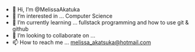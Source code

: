 - 👋 Hi, I’m @MelissaAkatuka
- 👀 I’m interested in ... Computer Science
- 🌱 I’m currently learning ... fullstack programming and how to use git & github
- 💞️ I’m looking to collaborate on ...
- 📫 How to reach me ... melissa_akatsuka@hotmail.com

<!---
MelissaAkatuka/MelissaAkatuka is a ✨ special ✨ repository because its `README.md` (this file) appears on your GitHub profile.
You can click the Preview link to take a look at your changes.
--->
